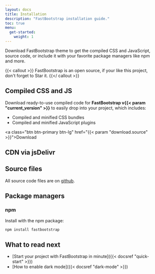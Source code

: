 ```yaml
---
layout: docs
title: Installation
description: "FastBootstrap installation guide."
toc: true
menu:
  get-started:   
    weight: 1
---
```


Download FastBootstrap theme to get the compiled CSS and JavaScript, source code, or include it with your favorite package managers like npm and more.

{{< callout >}}
FastBootstrap is an open source, if your like this project, don't forget to Star it.
{{</ callout >}}

## Compiled CSS and JS

Download ready-to-use compiled code for **FastBootstrap v{{< param "current_version" >}}** to easily drop into your project, which includes:

- Compiled and minified CSS bundles
- Compiled and minified JavaScript plugins

<a class="btn btn-primary btn-lg" href="{{< param "download.source" >}}">Download</a>

## CDN via jsDelivr


## Source files

All source code files are on [github](https://github.com/fastbootstrap/atlassian-design-for-bootstrap). 


## Package managers 

### npm 

Install with the npm package:

```bash 
npm install fastbootstrap
```

## What to read next

- [Start your project with FastBootstrap in minute]({{< docsref "quick-start" >}})
- [How to enable dark mode]({{< docsref "dark-mode" >}})
